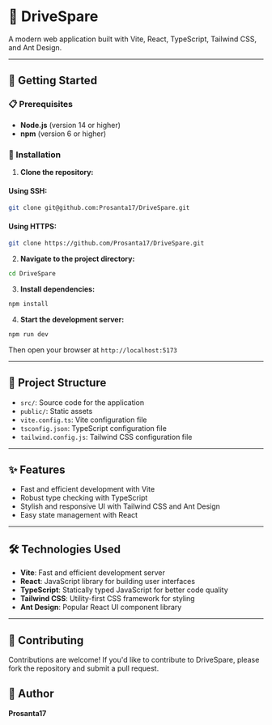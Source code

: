 # 🚗 DriveSpare

A modern web application built with Vite, React, TypeScript, Tailwind CSS, and Ant Design.

---

## 🚀 Getting Started

### 📋 Prerequisites

- **Node.js** (version 14 or higher)
- **npm** (version 6 or higher)

### 🔧 Installation

1. **Clone the repository:**

#### Using SSH:

```bash
git clone git@github.com:Prosanta17/DriveSpare.git
```

#### Using HTTPS:

```bash
git clone https://github.com/Prosanta17/DriveSpare.git
```

2. **Navigate to the project directory:**

```bash
cd DriveSpare
```

3. **Install dependencies:**

```bash
npm install
```

4. **Start the development server:**

```bash
npm run dev
```

Then open your browser at `http://localhost:5173`

---

## 📁 Project Structure

- `src/`: Source code for the application
- `public/`: Static assets
- `vite.config.ts`: Vite configuration file
- `tsconfig.json`: TypeScript configuration file
- `tailwind.config.js`: Tailwind CSS configuration file

---

## ✨ Features

- Fast and efficient development with Vite
- Robust type checking with TypeScript
- Stylish and responsive UI with Tailwind CSS and Ant Design
- Easy state management with React

---

## 🛠 Technologies Used

- **Vite**: Fast and efficient development server
- **React**: JavaScript library for building user interfaces
- **TypeScript**: Statically typed JavaScript for better code quality
- **Tailwind CSS**: Utility-first CSS framework for styling
- **Ant Design**: Popular React UI component library

---

## 🤝 Contributing

Contributions are welcome! If you'd like to contribute to DriveSpare, please fork the repository and submit a pull request.

## 👤 Author

**Prosanta17**
